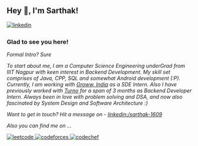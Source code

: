 ## Hey 👋, I'm Sarthak!  


<a href="https://linkedin.com/in/sarthak-1609" target="_blank">
<img src=https://img.shields.io/badge/linkedin-%231E77B5.svg?&style=for-the-badge&logo=linkedin&logoColor=white alt=linkedin style="margin-bottom: 5px;" />
</a>


### Glad to see you here!  


_Formal Intro? Sure_

_To start about me, I am a Computer Science Engineering underGrad from IIIT Nagpur with keen interest in Backend Development. My skill set comprises of Java, CPP, SQL and somewhat Android development (:P). 
Currently, I am working with [Groww, India](https://www.groww.in) as a SDE Intern. Also I have previously worked with [Turno](https://www.turno.club) for a span of 3 months as Backend Developer Intern. Always been in love with problem solving and DSA, and 
now also fascinated by System Design and Software Architecture :)_


_Want to get in touch? Hit a message on - [linkedin:/sarthak-1609](https://www.linkedin.com/in/sarthak-1609/)_

_Also you can find me on ..._

<a href="https://leetcode.com/sarthaksavasil/" target="_blank">
<img src=https://img.shields.io/badge/LeetCode-000000?style=for-the-badge&logo=LeetCode&logoColor=#d16c06 alt=leetcode style="margin-bottom: 5px;" />
</a>
<a href="https://codeforces.com/profile/sarthaksavasil/" target="_blank">
<img src=https://img.shields.io/badge/Codeforces-445f9d?style=for-the-badge&logo=Codeforces&logoColor=white alt=codeforces style="margin-bottom: 5px;" />
</a>
<a href="https://www.codechef.com/users/sarthaksavasil/" target="_blank">
<img src=https://img.shields.io/badge/CodeChef-%23964B00.svg?style=for-the-badge&logo=CodeChef&logoColor=white alt=codechef style="margin-bottom: 5px;" />
</a>
</span>

<!--
**SarthakSavasil/SarthakSavasil** is a ✨ _special_ ✨ repository because its `README.md` (this file) appears on your GitHub profile.

Here are some ideas to get you started:

- 🔭 I’m currently working on ...
- 🌱 I’m currently learning ...
- 👯 I’m looking to collaborate on ...
- 🤔 I’m looking for help with ...
- 💬 Ask me about ...
- 📫 How to reach me: ...
- 😄 Pronouns: ...
- ⚡ Fun fact: ...
-->
